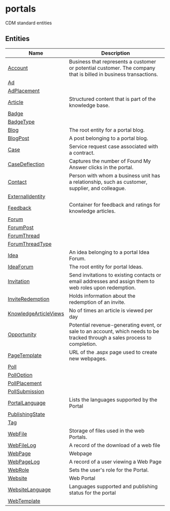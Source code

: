 
# portals

CDM standard entities  

## Entities

|Name|Description|
|---|---|
|[Account](Account.cdm.json)|Business that represents a customer or potential customer. The company that is billed in business transactions.|
|[Ad](Ad.cdm.json)||
|[AdPlacement](AdPlacement.cdm.json)||
|[Article](Article.cdm.json)|Structured content that is part of the knowledge base.|
|[Badge](Badge.cdm.json)||
|[BadgeType](BadgeType.cdm.json)||
|[Blog](Blog.cdm.json)|The root entity for a portal blog.|
|[BlogPost](BlogPost.cdm.json)|A post belonging to a portal blog.|
|[Case](Case.cdm.json)|Service request case associated with a contract.|
|[CaseDeflection](CaseDeflection.cdm.json)|Captures the number of Found My Answer clicks in the portal.|
|[Contact](Contact.cdm.json)|Person with whom a business unit has a relationship, such as customer, supplier, and colleague.|
|[ExternalIdentity](ExternalIdentity.cdm.json)||
|[Feedback](Feedback.cdm.json)|Container for feedback and ratings for knowledge articles.|
|[Forum](Forum.cdm.json)||
|[ForumPost](ForumPost.cdm.json)||
|[ForumThread](ForumThread.cdm.json)||
|[ForumThreadType](ForumThreadType.cdm.json)||
|[Idea](Idea.cdm.json)|An idea belonging to a portal Idea Forum.|
|[IdeaForum](IdeaForum.cdm.json)|The root entity for portal Ideas.|
|[Invitation](Invitation.cdm.json)|Send invitations to existing contacts or email addresses and assign them to web roles upon redemption.|
|[InviteRedemption](InviteRedemption.cdm.json)|Holds information about the redemption of an invite.|
|[KnowledgeArticleViews](KnowledgeArticleViews.cdm.json)|No of times an article is viewed per day|
|[Opportunity](Opportunity.cdm.json)|Potential revenue-generating event, or sale to an account, which needs to be tracked through a sales process to completion.|
|[PageTemplate](PageTemplate.cdm.json)|URL of the .aspx page used to create new webpages.|
|[Poll](Poll.cdm.json)||
|[PollOption](PollOption.cdm.json)||
|[PollPlacement](PollPlacement.cdm.json)||
|[PollSubmission](PollSubmission.cdm.json)||
|[PortalLanguage](PortalLanguage.cdm.json)|Lists the languages supported by the Portal|
|[PublishingState](PublishingState.cdm.json)||
|[Tag](Tag.cdm.json)||
|[WebFile](WebFile.cdm.json)|Storage of files used in the web Portals.|
|[WebFileLog](WebFileLog.cdm.json)|A record of the download of a web file|
|[WebPage](WebPage.cdm.json)|Webpage|
|[WebPageLog](WebPageLog.cdm.json)|A record of a user viewing a Web Page|
|[WebRole](WebRole.cdm.json)|Sets the user's role for the Portal.|
|[Website](Website.cdm.json)|Web Portal|
|[WebsiteLanguage](WebsiteLanguage.cdm.json)|Languages supported and publishing status for the portal|
|[WebTemplate](WebTemplate.cdm.json)||
